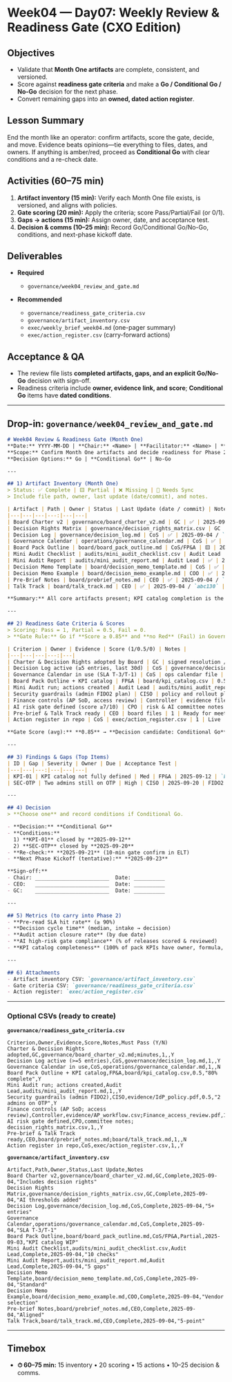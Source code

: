 # Week04 — Day07: Weekly Review & Readiness Gate (CXO Edition)

## Objectives

* Validate that **Month One artifacts** are complete, consistent, and versioned.
* Score against **readiness gate criteria** and make a **Go / Conditional Go / No-Go** decision for the next phase.
* Convert remaining gaps into an **owned, dated action register**.

## Lesson Summary

End the month like an operator: confirm artifacts, score the gate, decide, and move. Evidence beats opinions—tie everything to files, dates, and owners. If anything is amber/red, proceed as **Conditional Go** with clear conditions and a re-check date.

## Activities (60–75 min)

1. **Artifact inventory (15 min):** Verify each Month One file exists, is versioned, and aligns with policies.
2. **Gate scoring (20 min):** Apply the criteria; score Pass/Partial/Fail (or 0/1).
3. **Gaps → actions (15 min):** Assign owner, date, and acceptance test.
4. **Decision & comms (10–25 min):** Record Go/Conditional Go/No-Go, conditions, and next-phase kickoff date.

## Deliverables

* **Required**

  * `governance/week04_review_and_gate.md`
* **Recommended**

  * `governance/readiness_gate_criteria.csv`
  * `governance/artifact_inventory.csv`
  * `exec/weekly_brief_week04.md` (one-pager summary)
  * `exec/action_register.csv` (carry-forward actions)

## Acceptance & QA

* The review file lists **completed artifacts, gaps, and an explicit Go/No-Go** decision with sign-off.
* Readiness criteria include **owner, evidence link, and score**; **Conditional Go** items have **dated conditions**.

---

## Drop-in: `governance/week04_review_and_gate.md`

```markdown
# Week04 Review & Readiness Gate (Month One)
**Date:** YYYY-MM-DD | **Chair:** <Name> | **Facilitator:** <Name> | **Recorder:** <Name>  
**Scope:** Confirm Month One artifacts and decide readiness for Phase 2 (Build & Pilot).  
**Decision Options:** Go | **Conditional Go** | No-Go

---

## 1) Artifact Inventory (Month One)
> Status: ✅ Complete | 🟨 Partial | ❌ Missing | 🔁 Needs Sync  
> Include file path, owner, last update (date/commit), and notes.

| Artifact | Path | Owner | Status | Last Update (date / commit) | Notes / Evidence |
|---|---|---|---:|---|---|
| Board Charter v2 | governance/board_charter_v2.md | GC | ✅ | 2025-09-04 / `abc123` | Decision rights table present |
| Decision Rights Matrix | governance/decision_rights_matrix.csv | GC | ✅ | 2025-09-04 / `abc124` | AI gate thresholds included |
| Decision Log | governance/decision_log.md | CoS | ✅ | 2025-09-04 / `abc128` | 5+ rows with RACI & links |
| Governance Calendar | operations/governance_calendar.md | CoS | ✅ | 2025-09-04 / `abc129` | Forums, cadence, inputs, owners |
| Board Pack Outline | board/board_pack_outline.md | CoS/FP&A | 🟨 | 2025-09-03 / `abc12a` | KPI catalog WIP |
| Mini Audit Checklist | audits/mini_audit_checklist.csv | Audit Lead | ✅ | 2025-09-04 / `abc12b` | 10 checks complete |
| Mini Audit Report | audits/mini_audit_report.md | Audit Lead | ✅ | 2025-09-04 / `abc12c` | 5 top gaps, actions listed |
| Decision Memo Template | board/decision_memo_template.md | CoS | ✅ | 2025-09-04 / `abc12d` | Standard one-pager |
| Decision Memo Example | board/decision_memo_example.md | COO | ✅ | 2025-09-04 / `abc12e` | Vendor selection |
| Pre-Brief Notes | board/prebrief_notes.md | CEO | ✅ | 2025-09-04 / `abc12f` | Goals/constraints drafted |
| Talk Track | board/talk_track.md | CEO | ✅ | 2025-09-04 / `abc130` | Five-point, clear ask |

**Summary:** All core artifacts present; KPI catalog completion is the only partial.

---

## 2) Readiness Gate Criteria & Scores
> Scoring: Pass = 1, Partial = 0.5, Fail = 0.  
> **Gate Rule:** Go if **Score ≥ 0.85** and **no Red** (Fail) in Governance/Security/Finance. Otherwise consider **Conditional Go** with dated conditions.

| Criterion | Owner | Evidence | Score (1/0.5/0) | Notes |
|---|---|---|---:|---|
| Charter & Decision Rights adopted by Board | GC | signed resolution / minutes | 1 | Adopted 2025-09-04 |
| Decision Log active (≥5 entries, last 30d) | CoS | governance/decision_log.md | 1 | Current |
| Governance Calendar in use (SLA T-3/T-1) | CoS | ops calendar file | 1 | Posted |
| Board Pack Outline + KPI catalog | FP&A | board/kpi_catalog.csv | 0.5 | Catalog 80% complete |
| Mini Audit run; actions created | Audit Lead | audits/mini_audit_report.md | 1 | Actions dated |
| Security guardrails (admin FIDO2 plan) | CISO | policy and rollout plan | 0.5 | 2 admins on OTP; due 09-20 |
| Finance controls (AP SoD, access review) | Controller | evidence files | 1 | Q2 access attestation scheduled |
| AI risk gate defined (score ≥7/10) | CPO | risk & AI committee notes | 1 | In criteria / calendar |
| Pre-brief & Talk Track ready | CEO | board files | 1 | Ready for meeting |
| Action register in repo | CoS | exec/action_register.csv | 1 | Live |

**Gate Score (avg):** **0.85** → **Decision candidate: Conditional Go** pending two conditions (below).

---

## 3) Findings & Gaps (Top Items)
| ID | Gap | Severity | Owner | Due | Acceptance Test |
|---|---|---:|---|---|---|
| KPI-01 | KPI catalog not fully defined | Med | FP&A | 2025-09-12 | `board/kpi_catalog.csv` complete; linked in pack |
| SEC-OTP | Two admins still on OTP | High | CISO | 2025-09-20 | FIDO2 enforced; attestation posted |

---

## 4) Decision
> **Choose one** and record conditions if Conditional Go.

- **Decision:** **Conditional Go**  
- **Conditions:**  
  1) **KPI-01** closed by **2025-09-12**  
  2) **SEC-OTP** closed by **2025-09-20**  
- **Re-check:** **2025-09-21** (10-min gate confirm in ELT)  
- **Next Phase Kickoff (tentative):** **2025-09-23**

**Sign-off:**  
- Chair: ________________________  Date: __________  
- CEO:   ________________________  Date: __________  
- GC:    ________________________  Date: __________

---

## 5) Metrics (to carry into Phase 2)
- **Pre-read SLA hit rate** (≥ 90%)  
- **Decision cycle time** (median, intake → decision)  
- **Audit action closure rate** (by due date)  
- **AI high-risk gate compliance** (% of releases scored & reviewed)  
- **KPI catalog completeness** (100% of pack KPIs have owner, formula, target)

---

## 6) Attachments
- Artifact inventory CSV: `governance/artifact_inventory.csv`  
- Gate criteria CSV: `governance/readiness_gate_criteria.csv`  
- Action register: `exec/action_register.csv`
```

---

### Optional CSVs (ready to create)

**`governance/readiness_gate_criteria.csv`**

```csv
Criterion,Owner,Evidence,Score,Notes,Must Pass (Y/N)
Charter & Decision Rights adopted,GC,governance/board_charter_v2.md;minutes,1,,Y
Decision Log active (>=5 entries),CoS,governance/decision_log.md,1,,Y
Governance Calendar in use,CoS,operations/governance_calendar.md,1,,N
Board Pack Outline + KPI catalog,FP&A,board/kpi_catalog.csv,0.5,"80% complete",Y
Mini Audit run; actions created,Audit Lead,audits/mini_audit_report.md,1,,Y
Security guardrails (admin FIDO2),CISO,evidence/IdP_policy.pdf,0.5,"2 admins on OTP",Y
Finance controls (AP SoD; access review),Controller,evidence/AP_workflow.csv;Finance_access_review.pdf,1,,Y
AI risk gate defined,CPO,committee notes; decision_rights_matrix.csv,1,,Y
Pre-brief & Talk Track ready,CEO,board/prebrief_notes.md;board/talk_track.md,1,,N
Action register in repo,CoS,exec/action_register.csv,1,,Y
```

**`governance/artifact_inventory.csv`**

```csv
Artifact,Path,Owner,Status,Last Update,Notes
Board Charter v2,governance/board_charter_v2.md,GC,Complete,2025-09-04,"Includes decision rights"
Decision Rights Matrix,governance/decision_rights_matrix.csv,GC,Complete,2025-09-04,"AI thresholds added"
Decision Log,governance/decision_log.md,CoS,Complete,2025-09-04,"5+ entries"
Governance Calendar,operations/governance_calendar.md,CoS,Complete,2025-09-04,"SLA T-3/T-1"
Board Pack Outline,board/board_pack_outline.md,CoS/FP&A,Partial,2025-09-03,"KPI catalog WIP"
Mini Audit Checklist,audits/mini_audit_checklist.csv,Audit Lead,Complete,2025-09-04,"10 checks"
Mini Audit Report,audits/mini_audit_report.md,Audit Lead,Complete,2025-09-04,"5 gaps"
Decision Memo Template,board/decision_memo_template.md,CoS,Complete,2025-09-04,"Standard"
Decision Memo Example,board/decision_memo_example.md,COO,Complete,2025-09-04,"Vendor selection"
Pre-brief Notes,board/prebrief_notes.md,CEO,Complete,2025-09-04,"Aligned"
Talk Track,board/talk_track.md,CEO,Complete,2025-09-04,"5-point"
```

---

## Timebox

* **⏱ 60–75 min:** 15 inventory • 20 scoring • 15 actions • 10–25 decision & comms.

